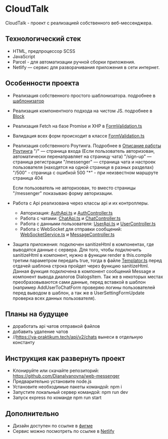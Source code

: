 # CloudTalk

CloudTalk - проект с реализацией собственного веб-мессенджера.

## Технологический стек

- HTML, предпроцессор SCSS
- JavaScript
- Parcel - для автоматизации ручной сборки приложения.
- Netlify — сервис для разворачивания приложения в сети интернет. 

## Особенности проекта
- Реализация собственного простого шаблонизатора. подробнее в [шаблонизатор](src/utils/Templator/README.md)
- Реализация компонентного подхода на чистом JS. подробнее в [Block](src/utils/ComponentFunctions/README.md)
- Реализация Fetch на базе Promise и XHP в [FormValidation.ts](src/utils/FormValidation/FormValidation.ts)
- Валидация всех форм происходит в классе [FormValidation.ts](src/utils/FormValidation/FormValidation.ts)
- Реализация собственного Роутинга. Подробнее в [Описание работы Роутинга](src/utils/Router/README.md)
    "/" — страница входа (Если пользователь авторизован, автоматически перенаправляет на страницу чата)
    "/sign-up" — страница регистрации
    "/messenger" — страница чата и настроек пользователя (находятся на одной странице в разных разделах)
    "/500" - страница с ошибкой 500
    "*" - при неизвестном маршруте страница 404

    Если пользователь не авторизован, то вместо страницы "/messenger" показываю форму авторизации.
- Работа с Api реализована через классы api и их контроллеры. 
    - Авторизация:  [AuthApi.ts](src/api/AuthApi/AuthApi.ts) и  [AuthController.ts](src/controllers/AuthController.ts)
    - Работа с чатами:  [ChatApi.ts](src/api/ChatApi/ChatApi.ts) и  [ChatController.ts](src/controllers/ChatController.ts) 
    - Работа с данными пользователя:  [UserApi.ts](src/api/UserApi/UserApi.ts) и  [UserController.ts](src/controllers/UserController.ts) 
    - Работа с WebSocket для отправки сообщений:  [WebSocketService.ts](src/utils/WebSocketService/WebSocketService.ts) и  [MessageController.ts](src/controllers/MessageController.ts) 
- Защита приложения: 
    подключен sanitizeHtml в компонентах, где выводятся данные с сервера. Для того, чтобы подключить sanitizeHtml в компонент, нужно в функции render в this.compile третим параметром передать true, тогда в файле [Templator.ts](src/utils/Templator/Templator.ts) перед отдачей шаблона строка пройдет через функцию sanitizeHtml. Данная функция подключена в компонент сообщений Message и компонент вывода диалогов DialogsItem. Так же в некоторых местах преобразовываются сами данные, перед вставкой в шаблон (например AddUserToChatForm проверяю логины пользователей перед выводом в шаблон, а так же в UserSettingFormUpdate проверка всех данных пользователя).
    
    

## Планы на будущее
- доработать api чатов отправкой файлов
- добавить удаление чатов
- //https://ya-praktikum.tech/api/v2/chats вынеси в отдельную константу

## Инструкция как развернуть проект

- Клонируйте или скачайте репозиторий: https://github.com/DianaIvanovna/web-messenger
- Предварительно установите node.js
- Установите необходимые пакеты командой: npm i
- Запустите локальный сервер командой: npm run dev
- Запуск express по команде npm run start

## Дополнительно

- Дизайн доступен по ссылке в [фигме](https://www.figma.com/file/AcJiYk7XlOvnSpgjThv3DP/CloudTalk?node-id=13%3A30)
- Сервис можно посмотреть по ссылке в [Netlify](https://dianaivanovna-web-messenger.netlify.app/)
